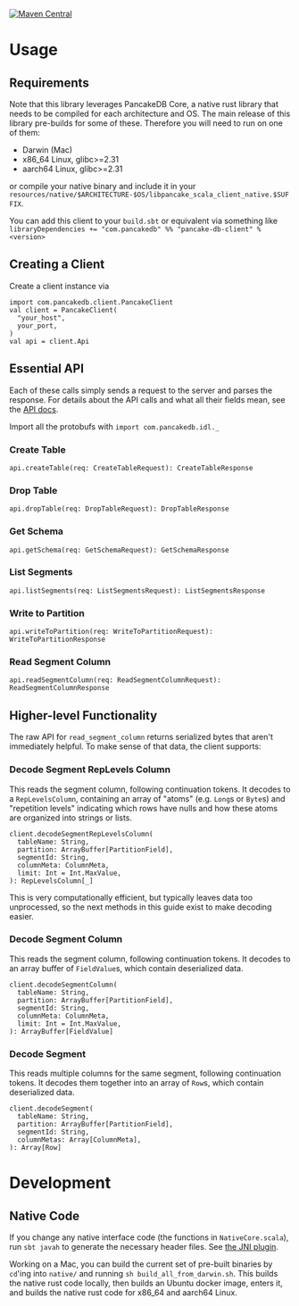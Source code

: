 [![Maven Central][maven-badge]][maven-url]

[maven-badge]: https://maven-badges.herokuapp.com/maven-central/com.pancakedb/pancake-db-client_2.12/badge.svg?gav=true
[maven-url]: https://search.maven.org/artifact/com.pancakedb/pancake-db-client_2.12

# Usage

## Requirements

Note that this library leverages PancakeDB Core,
a native rust library that needs to be compiled for each
architecture and OS.
The main release of this library pre-builds for some of these.
Therefore you will need to run on one of them:
* Darwin (Mac)
* x86_64 Linux, glibc>=2.31
* aarch64 Linux, glibc>=2.31

or compile your native binary and include it in your `resources/native/$ARCHITECTURE-$OS/libpancake_scala_client_native.$SUFFIX`.

You can add this client to your `build.sbt` or equivalent via something like
`libraryDependencies += "com.pancakedb" %% "pancake-db-client" % <version>`

## Creating a Client

Create a client instance via
```
import com.pancakedb.client.PancakeClient
val client = PancakeClient(
  "your_host",
  your_port,
)
val api = client.Api
```

## Essential API

Each of these calls simply sends a request to the server and parses the
response.
For details about the API calls and what all their fields mean,
see the [API docs](https://github.com/pancake-db/pancake-idl).

Import all the protobufs with `import com.pancakedb.idl._`

### Create Table
```
api.createTable(req: CreateTableRequest): CreateTableResponse
```

### Drop Table
```
api.dropTable(req: DropTableRequest): DropTableResponse
```

### Get Schema
```
api.getSchema(req: GetSchemaRequest): GetSchemaResponse
```


### List Segments
```
api.listSegments(req: ListSegmentsRequest): ListSegmentsResponse
```

### Write to Partition
```
api.writeToPartition(req: WriteToPartitionRequest): WriteToPartitionResponse
```

### Read Segment Column
```
api.readSegmentColumn(req: ReadSegmentColumnRequest): ReadSegmentColumnResponse
```

## Higher-level Functionality

The raw API for `read_segment_column` returns serialized bytes that aren't
immediately helpful.
To make sense of that data, the client supports:

### Decode Segment RepLevels Column

This reads the segment column, following continuation tokens.
It decodes to a `RepLevelsColumn`, containing an array of "atoms"
(e.g. `Long`s or `Byte`s) and "repetition levels" indicating which
rows have nulls and how these atoms are organized into strings or lists.

```
client.decodeSegmentRepLevelsColumn(
  tableName: String,
  partition: ArrayBuffer[PartitionField],
  segmentId: String,
  columnMeta: ColumnMeta,
  limit: Int = Int.MaxValue,
): RepLevelsColumn[_]
```

This is very computationally efficient, but typically leaves data too
unprocessed, so the next methods in this guide exist to make decoding easier.

### Decode Segment Column

This reads the segment column, following continuation tokens.
It decodes to an array buffer of `FieldValue`s, which contain deserialized data.

```
client.decodeSegmentColumn(
  tableName: String,
  partition: ArrayBuffer[PartitionField],
  segmentId: String,
  columnMeta: ColumnMeta,
  limit: Int = Int.MaxValue,
): ArrayBuffer[FieldValue]
```

### Decode Segment

This reads multiple columns for the same segment, following continuation
tokens.
It decodes them together into an array of `Row`s, which contain
deserialized data.

```
client.decodeSegment(
  tableName: String,
  partition: ArrayBuffer[PartitionField],
  segmentId: String,
  columnMetas: Array[ColumnMeta],
): Array[Row]
```

# Development

## Native Code

If you change any native interface code (the functions in `NativeCore.scala`),
run `sbt javah` to generate the necessary header files.
See [the JNI plugin](https://github.com/sbt/sbt-jni).

Working on a Mac, you can build the current set of pre-built binaries
by `cd`'ing into `native/` and running `sh build_all_from_darwin.sh`.
This builds the native rust code locally, then builds an Ubuntu docker image,
enters it, and builds the native rust code for x86_64 and aarch64 Linux.
